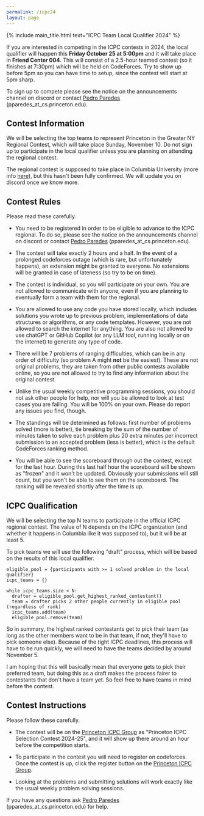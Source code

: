 ```yaml
---
permalink: /icpc24
layout: page
---
```


{% include main_title.html text="ICPC Team Local Qualifier 2024" %}

If you are interested in competing in the ICPC contests in 2024, the
local qualifier will happen this **Friday October 25 at 5:00pm**
and it will take place in **Friend Center 004**. This will consist of
a 2.5-hour teamed contest (so it finishes at 7:30pm) which will be
held on CodeForces. Try to show up before 5pm so you can have time to
setup, since the contest will start at 5pm sharp.

To sign up to compete please see the notice on the announcements
channel on discord or contact [Pedro
Paredes](https://www.cs.princeton.edu/~pparedes/)
(pparedes_at_cs.princeton.edu).

## Contest Information

We will be selecting the top teams to represent Princeton in the
Greater NY Regional Contest, which will take place Sunday, November
10. Do not sign up to participate in the local qualifier unless you
are planning on attending the regional contest.

The regional contest is supposed to take place in Columbia University
(more info [here](https://gny.na.icpc.global/)), but this hasn't been
fully confirmed. We will update you on discord once we know more.

## Contest Rules

Please read these carefully.

* You need to be registered in order to be eligible to advance to the
  ICPC regional. To do so, please see the notice on the announcements
  channel on discord or contact [Pedro
  Paredes](https://www.cs.princeton.edu/~pparedes/)
  (pparedes_at_cs.princeton.edu).

* The contest will take exactly 2 hours and a half. In the event of a
  prolonged codeforces outage (which is rare, but unfortunately happens),
  an extension might be granted to everyone. No extensions will be
  granted in case of lateness (so try to be on time).

* The contest is individual, so you will participate on your own. You
  are not allowed to communicate with anyone, even if you are planning
  to eventually form a team with them for the regional.

* You are allowed to use any code you have stored locally, which
  includes solutions you wrote up to previous problem, implementations
  of data structures or algorithms, or any code templates. However,
  you are not allowed to search the internet for anything. You are
  also not allowed to use chatGPT or GitHub Copilot (or any LLM tool,
  running locally or on the internet) to generate any type of code.

* There will be 7 problems of ranging difficulties, which can be in
  any order of difficulty (so problem A might **not** be the
  easiest). These are not original problems, they are taken from other
  public contests available online, so you are not allowed to try to
  find any information about the original contest.

* Unlike the usual weekly competitive programming sessions, you should
  not ask other people for help, nor will you be allowed to look at
  test cases you are failing. You will be 100% on your own. Please do
  report any issues you find, though.

* The standings will be determined as follows: first number of
  problems solved (more is better), tie breaking by the sum of the
  number of minutes taken to solve each problem plus 20 extra minutes
  per incorrect submission to an accepted problem (less is better),
  which is the default CodeForces ranking method.

* You will be able to see the scoreboard through out the contest,
  except for the last hour. During this last half hour the scoreboard
  will be shown as "frozen" and it won't be updated. Obviously your
  submissions will still count, but you won't be able to see them on
  the scoreboard. The ranking will be revealed shortly after the time
  is up.

## ICPC Qualification

We will be selecting the top N teams to participate in the official
ICPC regional contest. The value of N depends on the ICPC organization
(and whether it happens in Columbia like it was supposed to), but it
will be at least 5.

To pick teams we will use the following "draft" process, which will be
based on the results of this local qualifier.

```
eligible_pool = {participants with >= 1 solved problem in the local qualifier}
icpc_teams = {}

while icpc_teams.size < N:
  drafter = eligible_pool.get_highest_ranked_contestant()
  team = drafter picks 2 other people currently in eligible pool (regardless of rank)
  icpc_teams.add(team)
  eligible_pool.remove(team)
```

So in summary, the highest ranked contestants get to pick their team
(as long as the other members want to be in that team, if not, they'll
have to pick someone else). Because of the tight ICPC deadlines, this
process will have to be run quickly, we will need to have the teams
decided by around November 5.

I am hoping that this will basically mean that everyone gets to pick
their preferred team, but doing this as a draft makes the process
fairer to contestants that don't have a team yet. So feel free to have
teams in mind before the contest.

## Contest Instructions

Please follow these carefully.

* The contest will be on the [Princeton ICPC
  Group](https://codeforces.com/group/hNnRWqFua0/contests) as
  "Princeton ICPC Selection Contest 2024-25", and it will show up
  there around an hour before the competition starts.
  
* To participate in the contest you will need to register on
  codeforces. Once the contest is up, click the register button on the
  [Princeton ICPC
  Group](https://codeforces.com/group/hNnRWqFua0/contests).

* Looking at the problems and submitting solutions will work exactly
  like the usual weekly problem solving sessions.

If you have any questions ask [Pedro
Paredes](https://www.cs.princeton.edu/~pparedes/)
(pparedes_at_cs.princeton.edu) for help.
